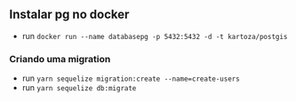 ## Instalar pg no docker

- run `docker run --name databasepg -p 5432:5432 -d -t kartoza/postgis`

### Criando uma migration

- run `yarn sequelize migration:create --name=create-users`
- run `yarn sequelize db:migrate`
